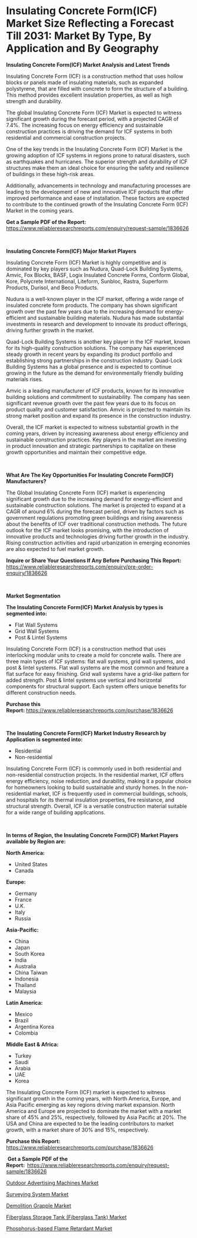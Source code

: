 <p><h1>Insulating Concrete Form(ICF) Market Size Reflecting a Forecast Till 2031: Market By Type, By Application and By Geography</h1></p><p><strong>Insulating Concrete Form(ICF) Market Analysis and Latest Trends</strong></p>
<p><p>Insulating Concrete Form (ICF) is a construction method that uses hollow blocks or panels made of insulating materials, such as expanded polystyrene, that are filled with concrete to form the structure of a building. This method provides excellent insulation properties, as well as high strength and durability.</p><p>The global Insulating Concrete Form (ICF) Market is expected to witness significant growth during the forecast period, with a projected CAGR of 7.4%. The increasing focus on energy efficiency and sustainable construction practices is driving the demand for ICF systems in both residential and commercial construction projects. </p><p>One of the key trends in the Insulating Concrete Form (ICF) Market is the growing adoption of ICF systems in regions prone to natural disasters, such as earthquakes and hurricanes. The superior strength and durability of ICF structures make them an ideal choice for ensuring the safety and resilience of buildings in these high-risk areas.</p><p>Additionally, advancements in technology and manufacturing processes are leading to the development of new and innovative ICF products that offer improved performance and ease of installation. These factors are expected to contribute to the continued growth of the Insulating Concrete Form (ICF) Market in the coming years.</p></p>
<p><strong>Get a Sample PDF of the Report:&nbsp;</strong> <a href="https://www.reliableresearchreports.com/enquiry/request-sample/1836626">https://www.reliableresearchreports.com/enquiry/request-sample/1836626</a></p>
<p>&nbsp;</p>
<p><strong>Insulating Concrete Form(ICF) Major Market Players</strong></p>
<p><p>Insulating Concrete Form (ICF) Market is highly competitive and is dominated by key players such as Nudura, Quad-Lock Building Systems, Amvic, Fox Blocks, BASF, Logix Insulated Concrete Forms, Conform Global, Kore, Polycrete International, Liteform, Sunbloc, Rastra, Superform Products, Durisol, and Beco Products.</p><p>Nudura is a well-known player in the ICF market, offering a wide range of insulated concrete form products. The company has shown significant growth over the past few years due to the increasing demand for energy-efficient and sustainable building materials. Nudura has made substantial investments in research and development to innovate its product offerings, driving further growth in the market.</p><p>Quad-Lock Building Systems is another key player in the ICF market, known for its high-quality construction solutions. The company has experienced steady growth in recent years by expanding its product portfolio and establishing strong partnerships in the construction industry. Quad-Lock Building Systems has a global presence and is expected to continue growing in the future as the demand for environmentally friendly building materials rises.</p><p>Amvic is a leading manufacturer of ICF products, known for its innovative building solutions and commitment to sustainability. The company has seen significant revenue growth over the past few years due to its focus on product quality and customer satisfaction. Amvic is projected to maintain its strong market position and expand its presence in the construction industry.</p><p>Overall, the ICF market is expected to witness substantial growth in the coming years, driven by increasing awareness about energy efficiency and sustainable construction practices. Key players in the market are investing in product innovation and strategic partnerships to capitalize on these growth opportunities and maintain their competitive edge.</p></p>
<p>&nbsp;</p>
<p><strong>What Are The Key Opportunities For Insulating Concrete Form(ICF) Manufacturers?</strong></p>
<p><p>The Global Insulating Concrete Form (ICF) market is experiencing significant growth due to the increasing demand for energy-efficient and sustainable construction solutions. The market is projected to expand at a CAGR of around 6% during the forecast period, driven by factors such as government regulations promoting green buildings and rising awareness about the benefits of ICF over traditional construction methods. The future outlook for the ICF market looks promising, with the introduction of innovative products and technologies driving further growth in the industry. Rising construction activities and rapid urbanization in emerging economies are also expected to fuel market growth.</p></p>
<p><strong>Inquire or Share Your Questions If Any Before Purchasing This Report:</strong> <a href="https://www.reliableresearchreports.com/enquiry/pre-order-enquiry/1836626">https://www.reliableresearchreports.com/enquiry/pre-order-enquiry/1836626</a></p>
<p>&nbsp;</p>
<p><strong>Market Segmentation</strong></p>
<p><strong>The Insulating Concrete Form(ICF) Market Analysis by types is segmented into:</strong></p>
<p><ul><li>Flat Wall Systems</li><li>Grid Wall Systems</li><li>Post & Lintel Systems</li></ul></p>
<p><p>Insulating Concrete Form (ICF) is a construction method that uses interlocking modular units to create a mold for concrete walls. There are three main types of ICF systems: flat wall systems, grid wall systems, and post & lintel systems. Flat wall systems are the most common and feature a flat surface for easy finishing. Grid wall systems have a grid-like pattern for added strength. Post & lintel systems use vertical and horizontal components for structural support. Each system offers unique benefits for different construction needs.</p></p>
<p><strong>Purchase this Report:&nbsp;</strong><a href="https://www.reliableresearchreports.com/purchase/1836626">https://www.reliableresearchreports.com/purchase/1836626</a></p>
<p>&nbsp;</p>
<p><strong>The Insulating Concrete Form(ICF) Market Industry Research by Application is segmented into:</strong></p>
<p><ul><li>Residential</li><li>Non-residential</li></ul></p>
<p><p>Insulating Concrete Form (ICF) is commonly used in both residential and non-residential construction projects. In the residential market, ICF offers energy efficiency, noise reduction, and durability, making it a popular choice for homeowners looking to build sustainable and sturdy homes. In the non-residential market, ICF is frequently used in commercial buildings, schools, and hospitals for its thermal insulation properties, fire resistance, and structural strength. Overall, ICF is a versatile construction material suitable for a wide range of building applications.</p></p>
<p>&nbsp;</p>
<p><strong>In terms of Region, the Insulating Concrete Form(ICF) Market Players available by Region are:</strong></p>
<p>
    <p> <strong> North America: </strong>
        <ul>
            <li>United States</li>
            <li>Canada</li>
        </ul>
        </p> 
    <p> <strong> Europe: </strong>
        <ul>
            <li>Germany</li>
            <li>France</li>
            <li>U.K.</li>
            <li>Italy</li>
            <li>Russia</li>
        </ul>
        </p> 
    <p> <strong> Asia-Pacific: </strong>
        <ul>
            <li>China</li>
            <li>Japan</li>
            <li>South Korea</li>
            <li>India</li>
            <li>Australia</li>
            <li>China Taiwan</li>
            <li>Indonesia</li>
            <li>Thailand</li>
            <li>Malaysia</li>
        </ul>
        </p> 
    <p> <strong> Latin America: </strong>
        <ul>
            <li>Mexico</li>
            <li>Brazil</li>
            <li>Argentina Korea</li>
            <li>Colombia</li>
        </ul>
        </p> 
    <p> <strong> Middle East & Africa: </strong>
        <ul>
            <li>Turkey</li>
            <li>Saudi</li>
            <li>Arabia</li>
            <li>UAE</li>
            <li>Korea</li>
        </ul>
    </p>
    </p>
<p><p>The Insulating Concrete Form (ICF) market is expected to witness significant growth in the coming years, with North America, Europe, and Asia Pacific emerging as key regions driving market expansion. North America and Europe are projected to dominate the market with a market share of 45% and 25%, respectively, followed by Asia Pacific at 20%. The USA and China are expected to be the leading contributors to market growth, with a market share of 30% and 15%, respectively.</p></p>
<p><strong>Purchase this Report: </strong><a href="https://www.reliableresearchreports.com/purchase/1836626">https://www.reliableresearchreports.com/purchase/1836626</a></p>
<p>&nbsp;<strong>Get a Sample PDF of the Report:&nbsp;&nbsp;</strong><a href="https://www.reliableresearchreports.com/enquiry/request-sample/1836626">https://www.reliableresearchreports.com/enquiry/request-sample/1836626</a></p>
<p><strong></strong></p>
<p><p><a href="https://github.com/Paul14Anderson63/Market-Research-Report-List-3/blob/main/outdoor-advertising-machines-market.md">Outdoor Advertising Machines Market</a></p><p><a href="https://issuu.com/reportprime-2/docs/surveying-system-market-size-2030.pptx">Surveying System Market</a></p><p><a href="https://issuu.com/reportprime-2/docs/demolition-grapple-market-size-2030.pptx">Demolition Grapple Market</a></p><p><a href="https://github.com/bentleemidoriestelle7o/Market-Research-Report-List-1/blob/main/fiberglass-storage-tank-fiberglass-tank-market.md">Fiberglass Storage Tank (Fiberglass Tank) Market</a></p><p><a href="https://github.com/guneycigdem35/Market-Research-Report-List-2/blob/main/phosphorus-based-flame-retardant-market.md">Phosphorus-based Flame Retardant Market</a></p></p>